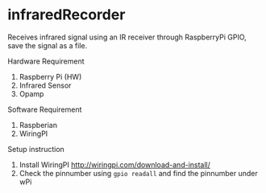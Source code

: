 # infraredRecorder
Receives infrared signal using an IR receiver through RaspberryPi GPIO, save the signal as a file.

Hardware Requirement
  1. Raspberry Pi (HW)
  2. Infrared Sensor
  3. Opamp
  
Software Requirement
  1. Raspberian
  2. WiringPI
  
Setup instruction
  1. Install WiringPI http://wiringpi.com/download-and-install/
  2. Check the pinnumber using `gpio readall` and find the pinnumber under wPi
  
  
